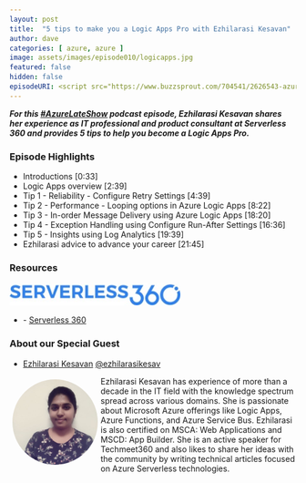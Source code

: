 ```yaml
---
layout: post
title:  "5 tips to make you a Logic Apps Pro with Ezhilarasi Kesavan"
author: dave
categories: [ azure, azure ]
image: assets/images/episode010/logicapps.jpg
featured: false
hidden: false
episodeURI: <script src="https://www.buzzsprout.com/704541/2626543-azure-late-show-episode-010-5-tips-to-make-you-a-logic-apps-pro-with-ezhilarasi-kesavan.js?container_id=buzzsprout-player-2626543&player=small" type="text/javascript" charset="utf-8"></script>
---
```


<p>
<div id="buzzsprout-player-2626543"></div>
<script src="https://www.buzzsprout.com/704541/2626543-azure-late-show-episode-010-5-tips-to-make-you-a-logic-apps-pro-with-ezhilarasi-kesavan.js?container_id=buzzsprout-player-2626543&player=small" type="text/javascript" charset="utf-8"></script>
</p>
<p style="font-style: oblique;font-weight: bolder;">
For this <a href="https://twitter.com/search?q=%23AzureLateShow&src=typeahead_click" target="_blank">#AzureLateShow</a> podcast episode, Ezhilarasi Kesavan shares her experience as IT professional and product consultant at Serverless 360 and provides 5 tips to help you become a Logic Apps Pro.  </p>

<h3>Episode Highlights</h3>

 + Introductions [0:33]
 + Logic Apps overview [2:39]
 + Tip 1 - Reliability - Configure Retry Settings [4:39]
 + Tip 2 - Performance - Looping options in Azure Logic Apps [8:22]
 + Tip 3 - In-order Message Delivery using Azure Logic Apps [18:20]
 + Tip 4 - Exception Handling using Configure Run-After Settings [16:36]
 + Tip 5 - Insights using Log Analytics [19:39]
 + Ezhilarasi advice to advance your career [21:45]
 

<h3>Resources</h3>
 
 <img src="../assets/images/episode010/serverless360.jpg" alt="Serverless360" style="width:300px;">

 + <i class="fas fa-globe"></i> - <a href=" https://www.serverless360.com/" target="_blank">Serverless 360</a>



<h3> About our Special Guest</h3>

+ <a href="https://www.linkedin.com/in/ezhilarasi-kesavan-a0902a109/" target="_blank">Ezhilarasi Kesavan</a> 
<i class="fab fa-twitter"></i><a href="https://twitter.com/ezhilarasikesav" target="_blank"> @ezhilarasikesav</a>


<img src="../assets/images/episode010/ezhilarasi.jpg" alt="Ezhilarasi" style="width:150px;border-radius: 50%;clear:both;float:left;padding: 5px;">

<p>Ezhilarasi Kesavan has experience of more than a decade in the IT field with the knowledge spectrum spread across various domains. She is passionate about Microsoft Azure offerings like Logic Apps, Azure Functions, and Azure Service Bus. Ezhilarasi is also certified on MSCA: Web Applications and MSCD: App Builder. She is an active speaker for Techmeet360 and also likes to share her ideas with the community by writing technical articles focused on Azure Serverless technologies. 
</p>